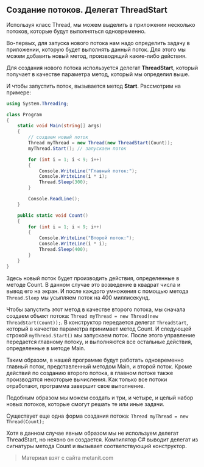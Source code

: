 ## Создание потоков. Делегат ThreadStart

Используя класс Thread, мы можем выделить в приложении несколько потоков, которые будут выполняться одновременно.

Во-первых, для запуска нового потока нам надо определить задачу в приложении, которую будет выполнять данный поток. Для этого мы можем добавить новый метод, производящий какие-либо действия.

Для создания нового потока используется делегат **ThreadStart**, который получает в качестве параметра метод, который мы определил выше.

И чтобы запустить поток, вызывается метод **Start**. Рассмотрим на примере:

```cs
using System.Threading;

class Program
{
    static void Main(string[] args)
    {
        // создаем новый поток
        Thread myThread = new Thread(new ThreadStart(Count));
        myThread.Start(); // запускаем поток

        for (int i = 1; i < 9; i++)
        {
            Console.WriteLine("Главный поток:");
            Console.WriteLine(i * i);
            Thread.Sleep(300);
        }

        Console.ReadLine();
    }

    public static void Count()
    {
        for (int i = 1; i < 9; i++)
        {
            Console.WriteLine("Второй поток:");
            Console.WriteLine(i * i);
            Thread.Sleep(400);
        }
    }
}
```

Здесь новый поток будет производить действия, определенные в методе Count. В данном случае это возведение в квадрат числа и вывод его на экран. И после каждого умножения с помощью метода `Thread.Sleep` мы усыпляем поток на 400 миллисекунд.

Чтобы запустить этот метод в качестве второго потока, мы сначала создаем объект потока: `Thread myThread = new Thread(new ThreadStart(Count));`. В конструктор передается делегат `ThreadStart`, который в качестве параметра принимает метод Count. И следующей строкой `myThread.Start()` мы запускаем поток. После этого управление передается главному потоку, и выполняются все остальные действия, определенные в методе Main.

Таким образом, в нашей программе будут работать одновременно главный поток, представленный методом Main, и второй поток. Кроме действий по созданию второго потока, в главном потоке также производятся некоторые вычисления. Как только все потоки отработают, программа завершит свое выполнение.

Подобным образом мы можем создать и три, и четыре, и целый набор новых потоков, которые смогут решать те или иные задачи.

Существует еще одна форма создания потока: `Thread myThread = new Thread(Count);`

Хотя в данном случае явным образом мы не используем делегат ThreadStart, но неявно он создается. Компилятор C# выводит делегат из сигнатуры метода Count и вызывает соответствующий конструктор.


> Материал взят с сайта metanit.com